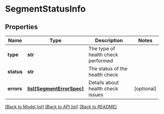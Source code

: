 # SegmentStatusInfo

## Properties
Name | Type | Description | Notes
------------ | ------------- | ------------- | -------------
**type** | **str** | The type of health check performed | 
**status** | **str** | The status of the health check | 
**errors** | [**list[SegmentErrorSpec]**](SegmentErrorSpec.md) | Details about health check issues | [optional] 

[[Back to Model list]](../README.md#documentation-for-models) [[Back to API list]](../README.md#documentation-for-api-endpoints) [[Back to README]](../README.md)

